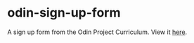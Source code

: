 # odin-sign-up-form
A sign up form from the Odin Project Curriculum. View it [here](https://amiranickerson.github.io/odin-sign-up-form/?).
